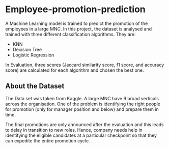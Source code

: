 # Employee-promotion-prediction

A Machine Learning model is trained to predict the promotion of the employees in a large MNC. In this project, the dataset is analysed and trained with three different classification algorithms. They are:

* KNN
* Decision Tree
* Logistic Regression

In Evaluation, three scores (Jaccard similarity score, f1 score, and accuracy score) are calculated for each algorithm and chosen the best one.

## About the Dataset
The Data set was taken from Kaggle. A large MNC have 9 broad verticals across the organisation. One of the problem is identifying the right people for promotion (only for manager position and below) and prepare them in time.

The final promotions are only announced after the evaluation and this leads to delay in transition to new roles. Hence, company needs help in identifying the eligible candidates at a particular checkpoint so that they can expedite the entire promotion cycle.
